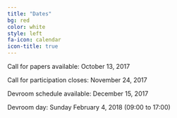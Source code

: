 ```yaml
---
title: "Dates"
bg: red
color: white
style: left
fa-icon: calendar
icon-title: true
---
```


Call for papers available: October 13, 2017

Call for participation closes: November 24, 2017

Devroom schedule available: December 15, 2017

Devroom day: Sunday February 4, 2018 (09:00 to 17:00)
